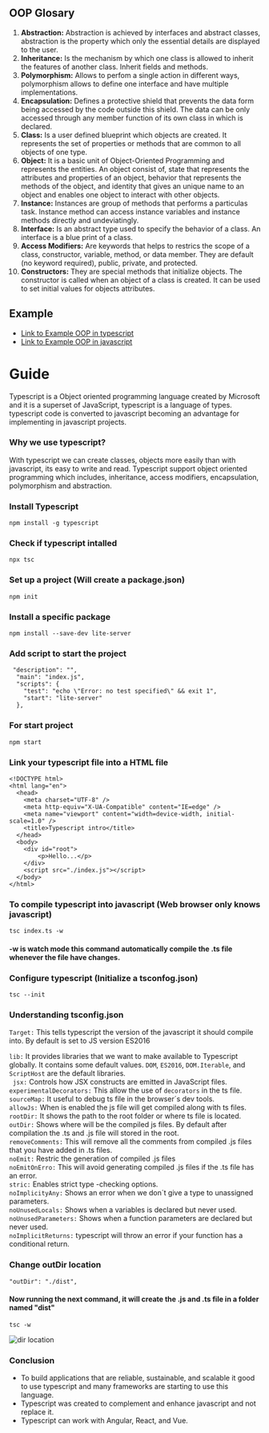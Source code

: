 ## OOP Glosary
1. <b>Abstraction:</b> Abstraction is achieved by interfaces and abstract classes, abstraction is the property which only the essential details are displayed to the user. 
2. <b>Inheritance:</b> Is the mechanism by which one class is allowed to inherit the features of another class. Inherit fields and methods. 
3. <b>Polymorphism:</b> Allows to perfom a single action in different ways, polymorphism allows to define one interface and have multiple implementations. 
4. <b>Encapsulation:</b> Defines a protective shield that prevents the data form being accessed by the code outside this shield. The data can be only accessed through any member function of its own class in which is declared.  
5. <b>Class:</b> Is a user defined blueprint which objects are created. It represents the set of properties or methods that are common to all objects of one type. 
6. <b>Object:</b> It is a basic unit of Object-Oriented Programming and represents the entities. An object consist of, state that represents the attributes and properties of an object, behavior that represents the methods of the object, and identity that gives an unique name to an object and enables one object to interact with other objects. 
7. <b>Instance:</b>  Instances are group of methods that performs a particulas task. Instance method can access instance variables and instance methods directly and undeviatingly. 
8. <b>Interface:</b> Is an abstract type used to specify the behavior of a class. An interface is a blue print of a class.
9. <b>Access Modifiers:</b> Are keywords that helps to restrics the scope of a class, constructor, variable,  method, or data member. They are default (no keyword required), public, private, and protected.
10. <b>Constructors:</b> They are special methods that initialize objects. The constructor is called when an object of a class is created. It can be used to set initial values for objects attributes. 

## Example
*   [Link to Example OOP in typescript](https://github.com/jinunez-s/Core-Code-01/blob/master/Week%206/Tuesday/objectsExample.ts)
*   [Link to Example OOP in javascript](https://github.com/jinunez-s/Core-Code-01/blob/master/Week%206/Tuesday/objectsExample.js)

# Guide
Typescript is a Object oriented programming language created by Microsoft and it is a superset of JavaScript, typescript is a language of types. typescript code is converted to javascript becoming an advantage for implementing in javascript projects. 

### Why we use typescript?

With typescript we can create classes, objects more easily than with javascript, its easy to write and read. Typescript support object oriented programming which includes, inheritance, access modifiers, encapsulation, polymorphism and abstraction. 

### Install Typescript
```
npm install -g typescript
```

### Check if typescript intalled
```
npx tsc 
```

### Set up a project (Will create a package.json)
```
npm init
```

### Install a specific package
```
npm install --save-dev lite-server
```

### Add script to start the project
```
 "description": "",
  "main": "index.js",
  "scripts": {
    "test": "echo \"Error: no test specified\" && exit 1",
    "start": "lite-server"
  },
```

### For start project
```
npm start
```
### Link your typescript file into a HTML file
```
<!DOCTYPE html>
<html lang="en">
  <head>
    <meta charset="UTF-8" />
    <meta http-equiv="X-UA-Compatible" content="IE=edge" />
    <meta name="viewport" content="width=device-width, initial-scale=1.0" />
    <title>Typescript intro</title>
  </head>
  <body>
    <div id="root">
        <p>Hello...</p>
    </div>
    <script src="./index.js"></script> 
  </body>
</html>
```

### To compile typescript into javascript (Web browser only knows javascript)
```
tsc index.ts -w
```
#### -w is watch mode this command automatically compile the .ts file whenever the file have changes.

### Configure typescript (Initialize a tsconfog.json)
```
tsc --init 
```
### Understanding tsconfig.json

<code>Target:</code> This tells typescript the version of the javascript it should compile into. By default is set to JS version ES2016

<text>
<code>lib:</code> It provides libraries that we want to make available to Typescript globally. It contains some default values. <code>DOM</code>, <code>ES2016</code>, <code>DOM.Iterable</code>, and <code>ScriptHost</code> are the default libraries.<br>
<code> jsx:</code> Controls how JSX constructs are emitted in JavaScript files.<br>
<code>experimentalDecorators:</code> This allow the use of <code>decorators</code> in the ts file. <br>
<code>sourceMap:</code> It useful to debug ts file in the browser´s dev tools.<br>
<code>allowJs:</code> When is enabled the js file will get compiled along with ts files.<br>
<code>rootDir:</code> It shows the path to the root folder or where ts file is located.<br>
<code>outDir:</code> Shows where will be the compiled js files. By default after compilation the .ts and .js file will stored in the root.<br>
<code>removeComments:</code> This will remove all the comments from compiled .js files that you have added in .ts files. <br>
<code>noEmit:</code> Restric the generation of compiled .js files<br>
<code>noEmitOnErro:</code> This will avoid generating compiled .js files if the .ts file has an error. <br>
<code>stric:</code> Enables strict type -checking options.<br>
<code>noImplicityAny:</code> Shows an error when we don´t give a type to unassigned parameters. <br>
<code>noUnusedLocals:</code> Shows when a variables is declared but never used. 
<code>noUnusedParameters:</code> Shows when a function parameters are declared but never used.<br>
<code>noImplicitReturns:</code> typescript will throw an error if your function has a conditional return. <br>

<text>

### Change outDir location
```
"outDir": "./dist", 
```
#### Now running the next command, it will create the .js and .ts file in a folder named "dist"
```
tsc -w
```
<img src="https://github.com/jinunez-s/Core-Code-01/blob/master/Week%206/Tuesday/resources/img1.jpg" alt="dir location">

### Conclusion
*   To build applications that are reliable, sustainable, and scalable it good to use typescript and many frameworks are starting to use this language. 
*   Typescript was created to complement and enhance javascript and not replace it. 
*   Typescript can work with Angular, React, and Vue. 
